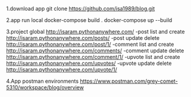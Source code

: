 1.download app
git clone https://github.com/isa1989/blog.git

2.app run local 
docker-compose build .
docker-compose up --build

3.project global 
http://isaram.pythonanywhere.com/
-post list and create http://isaram.pythonanywhere.com/posts/
-post update delete http://isaram.pythonanywhere.com/post/1/
-comment list and create http://isaram.pythonanywhere.com/comments/
-comment update delete http://isaram.pythonanywhere.com/comment/1/
-upvote list and create http://isaram.pythonanywhere.com/upvotes/
-upvote update delete http://isaram.pythonanywhere.com/upvote/1/

4.App postman environments
https://www.postman.com/grey-comet-5310/workspace/blog/overview
